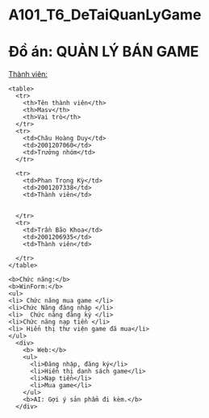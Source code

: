 # A101_T6_DeTaiQuanLyGame
# Đồ án: QUẢN LÝ BÁN GAME
<html>
  <body>
    <u>Thành viên:</u> 
   
      
   
    <table>
      <tr>
        <th>Tên thành viên</th>
        <th>Masv</th>
        <th>Vai trò</th>
      </tr>
      <tr>
        <td>Châu Hoàng Duy</td>
        <td>2001207060</td>
        <td>Trưởng nhóm</td>
      </tr>
      
      <tr>
        <td>Phan Trọng Kỳ</td>
        <td>2001207338</td>
        <td>Thành viên</td>
        
        
      </tr>
      <tr>
        <td>Trần Bão Khoa</td>
        <td>2001206935</td>
        <td>Thành viên</td>
        
      </tr>
    </table>  
    
    <b>Chức năng:</b> 
    <b>WinForm:</b>
    <ul>
    <li> Chức năng mua game </li>
    <li>Chức Năng đăng nhập </li>
    <li>  Chức năng đăng ký </li>
    <li>Chức năng nạp tiền </li>
    <li> Hiển thị thư viện game đã mua</li>
    </ul>
      <div>
        <b> Web:</b> 
        <ul>
          <li>Đăng nhập, đăng ký</li>
          <li>Hiển thị danh sách game</li>
          <li>Nạp tiền</li>
          <li>Mua game</li>
        </ul>
        <b>AI: Gợi ý sản phẩm đi kèm.</b>
      </div>
  </body>
</html>

